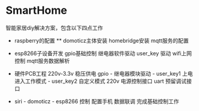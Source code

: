 # SmartHome
智能家居diy解决方案，包含以下四点工作
* raspberry的配置
  ** domoticz主体安装
  homebridge安装
  mqtt服务的配置
* esp8266子设备开发
  gpio基础控制
    继电器软件驱动
    user_key 驱动
  wifi上网控制
  mqtt服务数据解析
* 硬件PCB工程
  220v-3.3v 稳压供电
  gpio - 继电器模块驱动
       - user_key1 上电进入工作模式
       - user_key2 自定义模式
  220v 电源控制接口
  uart 预留调试接口
  
* siri - domoticz - esp8266 控制
  配置手机
  数据联调
  完成基础控制工作
